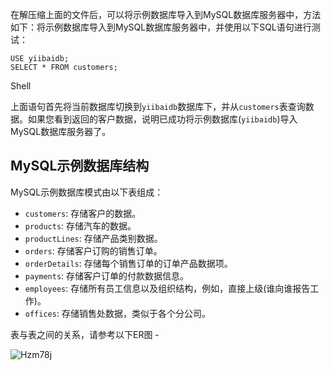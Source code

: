 在解压缩上面的文件后，可以将示例数据库导入到MySQL数据库服务器中，方法如下：将示例数据库导入到MySQL数据库服务器中，并使用以下SQL语句进行测试：

```
USE yiibaidb;
SELECT * FROM customers;
```

Shell

上面语句首先将当前数据库切换到`yiibaidb`数据库下，并从`customers`表查询数据。如果您看到返回的客户数据，说明已成功将示例数据库(`yiibaidb`)导入MySQL数据库服务器了。

## MySQL示例数据库结构

MySQL示例数据库模式由以下表组成：

* `customers`: 存储客户的数据。
* `products`: 存储汽车的数据。
* `productLines`: 存储产品类别数据。
* `orders`: 存储客户订购的销售订单。
* `orderDetails`: 存储每个销售订单的订单产品数据项。
* `payments`: 存储客户订单的付款数据信息。
* `employees`: 存储所有员工信息以及组织结构，例如，直接上级(谁向谁报告工作)。
* `offices`: 存储销售处数据，类似于各个分公司。

表与表之间的关系，请参考以下ER图 -

![Hzm78j](https://oss.images.shujudaka.com/uPic/Hzm78j.png)
